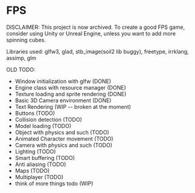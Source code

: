 # FPS
DISCLAIMER: This project is now archived. To create a good FPS game, consider using Unity or Unreal Engine, unless you want to add more spinning cubes.

Libraries used: glfw3, glad, stb_image(soil2 lib buggy), freetype, irrklang, assimp, glm

OLD TODO:
- Window initialization with glfw (DONE)
- Engine class with resource manager (DONE)
- Texture loading and sprite rendering (DONE)
- Basic 3D Camera environment (DONE)
- Text Rendering (WIP -- broken at the moment)
- Buttons (TODO)
- Collision detection (TODO)
- Model loading (TODO)
- Object with physics and such (TODO)
- Animated Character movement (TODO)
- Camera with physics and such (TODO)
- Lighting (TODO)
- Smart buffering (TODO)
- Anti aliasing (TODO)
- Maps (TODO)
- Multiplayer (TODO)
- think of more things todo (WIP)
